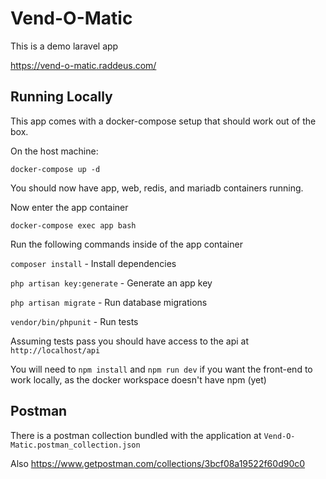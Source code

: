 # Vend-O-Matic

This is a demo laravel app

https://vend-o-matic.raddeus.com/

## Running Locally

This app comes with a docker-compose setup that should work out of the box.

On the host machine:

`docker-compose up -d`

You should now have app, web, redis, and mariadb containers running.

Now enter the app container

`docker-compose exec app bash`

Run the following commands inside of the app container

`composer install` - Install dependencies

`php artisan key:generate` - Generate an app key

`php artisan migrate` - Run database migrations

`vendor/bin/phpunit` - Run tests

Assuming tests pass you should have access to the api at `http://localhost/api`

You will need to `npm install` and `npm run dev` if you want the front-end to work locally, as the docker workspace doesn't have npm (yet)

## Postman

There is a postman collection bundled with the application at `Vend-O-Matic.postman_collection.json`

Also https://www.getpostman.com/collections/3bcf08a19522f60d90c0
